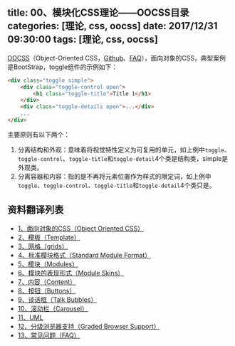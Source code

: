 title: 00、模块化CSS理论——OOCSS目录
categories: [理论, css, oocss]
date: 2017/12/31 09:30:00
tags: [理论, css, oocss]
---

[OOCSS](http://oocss.org)（Object-Oriented CSS，[Github](https://github.com/stubbornella/oocss/wiki)、[FAQ](https://github.com/stubbornella/oocss/wiki/faq)），面向对象的CSS，典型案例是BootStrap，toggle组件的示例如下：

```html
<div class="toggle simple">
    <div class="toggle-control open">
        <h1 class="toggle-title">Title 1</h1>
    </div>
    <div class="toggle-details open">...</div>
    ...
</div>
```

主要原则有以下两个：

1. 分离结构和外观：意味着将视觉特性定义为可复用的单元，如上例中`toggle`、`toggle-control`、`toggle-title`和`toggle-detail`4个类是结构类，simple是外观类。
2. 分离容器和内容：指的是不再将元素位置作为样式的限定词，如上例中`toggle`、`toggle-control`、`toggle-title`和`toggle-detail`4个类只是。


## 资料翻译列表
- [1、面向对象的CSS（Object Oriented CSS）](/standard/2018/01/02/01、面向对象的css（object-oriented-css）.html)
- [2、模板（Template）](02-Template.md)
- [3、网格（grids）](03-Grids.md)
- [4、标准模块格式（Standard Module Format）](04-Standard-Module-Format.md)
- [5、模块（Modules）](05-Module.md)
- [6、模块的表现形式（Module Skins）](06-Module-Skins.md)
- [7、内容（Content）](07-Content.md)
- [8、按钮（Buttons）](08-Buttons.md)
- [9、谈话框（Talk Bubbles）](09-Talk-Bubbles.md)
- [10、滚动栏（Carousel）](10-Carousel.md)
- [11、UML](11-UML.md)
- [12、分级浏览器支持（Graded Browser Support）](12-Graded-Browser-Support.md)
- [13、常见问题（FAQ）](13-FAQ.md)
